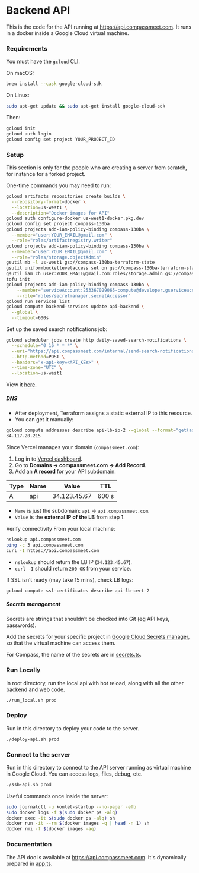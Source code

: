 # Backend API

This is the code for the API running at https://api.compassmeet.com.
It runs in a docker inside a Google Cloud virtual machine.

### Requirements

You must have the `gcloud` CLI.

On macOS:

```bash
brew install --cask google-cloud-sdk
```

On Linux:

```bash
sudo apt-get update && sudo apt-get install google-cloud-sdk
```

Then:

```bash
gcloud init
gcloud auth login
gcloud config set project YOUR_PROJECT_ID
```

### Setup

This section is only for the people who are creating a server from scratch, for instance for a forked project.

One-time commands you may need to run:

```bash
gcloud artifacts repositories create builds \
  --repository-format=docker \
  --location=us-west1 \
  --description="Docker images for API"
gcloud auth configure-docker us-west1-docker.pkg.dev
gcloud config set project compass-130ba
gcloud projects add-iam-policy-binding compass-130ba \
  --member="user:YOUR_EMAIL@gmail.com" \
  --role="roles/artifactregistry.writer"
gcloud projects add-iam-policy-binding compass-130ba \
  --member="user:YOUR_EMAIL@gmail.com" \
  --role="roles/storage.objectAdmin"
gsutil mb -l us-west1 gs://compass-130ba-terraform-state
gsutil uniformbucketlevelaccess set on gs://compass-130ba-terraform-state
gsutil iam ch user:YOUR_EMAIL@gmail.com:roles/storage.admin gs://compass-130ba-terraform-state
tofu init
gcloud projects add-iam-policy-binding compass-130ba \
    --member="serviceAccount:253367029065-compute@developer.gserviceaccount.com" \
    --role="roles/secretmanager.secretAccessor"
gcloud run services list
gcloud compute backend-services update api-backend \
  --global \
  --timeout=600s
```

Set up the saved search notifications job:

```bash
gcloud scheduler jobs create http daily-saved-search-notifications \
  --schedule="0 16 * * *" \
  --uri="https://api.compassmeet.com/internal/send-search-notifications" \
  --http-method=POST \
  --headers="x-api-key=<API_KEY>" \
  --time-zone="UTC" \
  --location=us-west1
```

View it [here](https://console.cloud.google.com/cloudscheduler).

##### DNS

* After deployment, Terraform assigns a static external IP to this resource.
* You can get it manually:

```bash
gcloud compute addresses describe api-lb-ip-2 --global --format="get(address)"
34.117.20.215
```

Since Vercel manages your domain (`compassmeet.com`):

1. Log in to [Vercel dashboard](https://vercel.com/dashboard).
2. Go to **Domains → compassmeet.com → Add Record**.
3. Add an **A record** for your API subdomain:

| Type | Name | Value        | TTL   |
|------|------|--------------|-------|
| A    | api  | 34.123.45.67 | 600 s |

* `Name` is just the subdomain: `api` → `api.compassmeet.com`.
* `Value` is the **external IP of the LB** from step 1.

Verify connectivity
From your local machine:

```bash
nslookup api.compassmeet.com
ping -c 3 api.compassmeet.com
curl -I https://api.compassmeet.com
```

* `nslookup` should return the LB IP (`34.123.45.67`).
* `curl -I` should return `200 OK` from your service.

If SSL isn’t ready (may take 15 mins), check LB logs:

```bash
gcloud compute ssl-certificates describe api-lb-cert-2
```

##### Secrets management

Secrets are strings that shouldn't be checked into Git (eg API keys, passwords).

Add the secrets for your specific project
in [Google Cloud Secrets manager](https://console.cloud.google.com/security/secret-manager), so that the virtual machine
can access them.

For Compass, the name of the secrets are in [secrets.ts](../../common/src/secrets.ts).

### Run Locally

In root directory, run the local api with hot reload, along with all the other backend and web code.

```bash
./run_local.sh prod
```

### Deploy

Run in this directory to deploy your code to the server.

```bash
./deploy-api.sh prod
```

### Connect to the server

Run in this directory to connect to the API server running as virtual machine in Google Cloud. You can access logs,
files, debug, etc.

```bash
./ssh-api.sh prod
```

Useful commands once inside the server:

```bash
sudo journalctl -u konlet-startup --no-pager -efb
sudo docker logs -f $(sudo docker ps -alq)
docker exec -it $(sudo docker ps -alq) sh
docker run -it --rm $(docker images -q | head -n 1) sh
docker rmi -f $(docker images -aq)
```

### Documentation

The API doc is available at https://api.compassmeet.com. It's dynamically prepared in [app.ts](src/app.ts).
